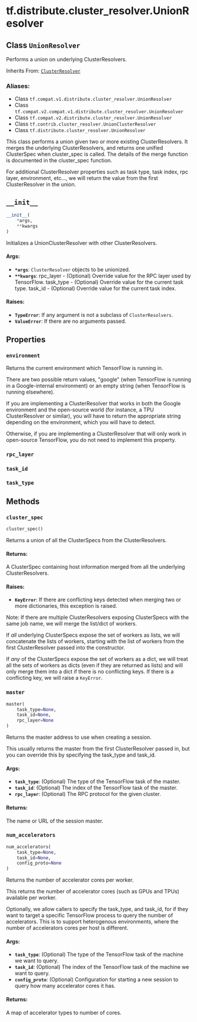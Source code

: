 <div itemscope itemtype="http://developers.google.com/ReferenceObject">
<meta itemprop="name" content="tf.distribute.cluster_resolver.UnionResolver" />
<meta itemprop="path" content="Stable" />
<meta itemprop="property" content="environment"/>
<meta itemprop="property" content="rpc_layer"/>
<meta itemprop="property" content="task_id"/>
<meta itemprop="property" content="task_type"/>
<meta itemprop="property" content="__init__"/>
<meta itemprop="property" content="cluster_spec"/>
<meta itemprop="property" content="master"/>
<meta itemprop="property" content="num_accelerators"/>
</div>

# tf.distribute.cluster_resolver.UnionResolver

## Class `UnionResolver`

Performs a union on underlying ClusterResolvers.

Inherits From: [`ClusterResolver`](../../../tf/distribute/cluster_resolver/ClusterResolver.md)

### Aliases:

* Class `tf.compat.v1.distribute.cluster_resolver.UnionResolver`
* Class `tf.compat.v2.compat.v1.distribute.cluster_resolver.UnionResolver`
* Class `tf.compat.v2.distribute.cluster_resolver.UnionResolver`
* Class `tf.contrib.cluster_resolver.UnionClusterResolver`
* Class `tf.distribute.cluster_resolver.UnionResolver`

<!-- Placeholder for "Used in" -->

This class performs a union given two or more existing ClusterResolvers. It
merges the underlying ClusterResolvers, and returns one unified ClusterSpec
when cluster_spec is called. The details of the merge function is
documented in the cluster_spec function.

For additional ClusterResolver properties such as task type, task index,
rpc layer, environment, etc..., we will return the value from the first
ClusterResolver in the union.

<h2 id="__init__"><code>__init__</code></h2>

``` python
__init__(
    *args,
    **kwargs
)
```

Initializes a UnionClusterResolver with other ClusterResolvers.


#### Args:


* <b>`*args`</b>: `ClusterResolver` objects to be unionized.
* <b>`**kwargs`</b>:   rpc_layer - (Optional) Override value for the RPC layer used by
    TensorFlow.
  task_type - (Optional) Override value for the current task type.
  task_id - (Optional) Override value for the current task index.


#### Raises:


* <b>`TypeError`</b>: If any argument is not a subclass of `ClusterResolvers`.
* <b>`ValueError`</b>: If there are no arguments passed.



## Properties

<h3 id="environment"><code>environment</code></h3>

Returns the current environment which TensorFlow is running in.

There are two possible return values, "google" (when TensorFlow is running
in a Google-internal environment) or an empty string (when TensorFlow is
running elsewhere).

If you are implementing a ClusterResolver that works in both the Google
environment and the open-source world (for instance, a TPU ClusterResolver
or similar), you will have to return the appropriate string depending on the
environment, which you will have to detect.

Otherwise, if you are implementing a ClusterResolver that will only work
in open-source TensorFlow, you do not need to implement this property.

<h3 id="rpc_layer"><code>rpc_layer</code></h3>




<h3 id="task_id"><code>task_id</code></h3>




<h3 id="task_type"><code>task_type</code></h3>






## Methods

<h3 id="cluster_spec"><code>cluster_spec</code></h3>

``` python
cluster_spec()
```

Returns a union of all the ClusterSpecs from the ClusterResolvers.


#### Returns:

A ClusterSpec containing host information merged from all the underlying
ClusterResolvers.



#### Raises:


* <b>`KeyError`</b>: If there are conflicting keys detected when merging two or
more dictionaries, this exception is raised.

Note: If there are multiple ClusterResolvers exposing ClusterSpecs with the
same job name, we will merge the list/dict of workers.

If *all* underlying ClusterSpecs expose the set of workers as lists, we will
concatenate the lists of workers, starting with the list of workers from
the first ClusterResolver passed into the constructor.

If *any* of the ClusterSpecs expose the set of workers as a dict, we will
treat all the sets of workers as dicts (even if they are returned as lists)
and will only merge them into a dict if there is no conflicting keys. If
there is a conflicting key, we will raise a `KeyError`.

<h3 id="master"><code>master</code></h3>

``` python
master(
    task_type=None,
    task_id=None,
    rpc_layer=None
)
```

Returns the master address to use when creating a session.

This usually returns the master from the first ClusterResolver passed in,
but you can override this by specifying the task_type and task_id.

#### Args:


* <b>`task_type`</b>: (Optional) The type of the TensorFlow task of the master.
* <b>`task_id`</b>: (Optional) The index of the TensorFlow task of the master.
* <b>`rpc_layer`</b>: (Optional) The RPC protocol for the given cluster.


#### Returns:

The name or URL of the session master.


<h3 id="num_accelerators"><code>num_accelerators</code></h3>

``` python
num_accelerators(
    task_type=None,
    task_id=None,
    config_proto=None
)
```

Returns the number of accelerator cores per worker.

This returns the number of accelerator cores (such as GPUs and TPUs)
available per worker.

Optionally, we allow callers to specify the task_type, and task_id, for
if they want to target a specific TensorFlow process to query
the number of accelerators. This is to support heterogenous environments,
where the number of accelerators cores per host is different.

#### Args:


* <b>`task_type`</b>: (Optional) The type of the TensorFlow task of the machine we
  want to query.
* <b>`task_id`</b>: (Optional) The index of the TensorFlow task of the machine we
  want to query.
* <b>`config_proto`</b>: (Optional) Configuration for starting a new session to
  query how many accelerator cores it has.


#### Returns:

A map of accelerator types to number of cores.




